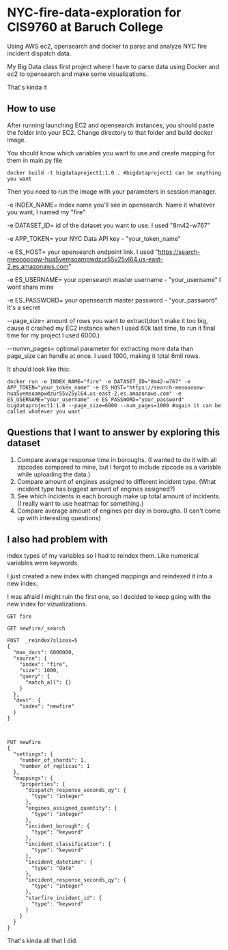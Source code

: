 # NYC-fire-data-exploration for CIS9760 at Baruch College
Using AWS ec2, opensearch and docker to parse and analyze NYC fire incident dispatch data.

My Big Data class first project where I have to parse data using Docker and ec2 to opensearch and make some visualizations.

That's kinda it

## How to use
After running launching EC2 and opensearch instances, you should paste the folder into your EC2.
Change directory to that folder and build docker image.

You should know which variables you want to use and create mapping for them in main.py file
```
docker build -t bigdataproject1:1.0 . #bigdataproject1 can be anything you want
```
Then you need to run the image with your parameters in session manager.

-e INDEX_NAME= index name you'll see in opensearch. Name it whatever you want, I named my "fire"

-e DATASET_ID= id of the dataset you want to use. I used "8m42-w767"

-e APP_TOKEN= your NYC Data API key - "your_token_name"

-e ES_HOST= your opensearch endpoint link. I used "https://search-meoooooow-hua5yemsoampwdzur55v25yl64.us-east-2.es.amazonaws.com" 

-e ES_USERNAME= your opensearch master username - "your_username" I wont share mine

-e ES_PASSWORD= your opensearch master password - "your_password" It's a secret

--page_size= amount of rows you want to extract(don't make it too big, cause it crashed my EC2 instance when I used 60k last time, to run it final time for my project I used 6000.)

--numm_pages= optional parameter for extracting more data than page_size can handle at once. I used 1000, making it total 6mil rows.


It should look like this:
```
docker run -e INDEX_NAME="fire" -e DATASET_ID="8m42-w767" -e APP_TOKEN="your_token_name" -e ES_HOST="https://search-meoooooow-hua5yemsoampwdzur55v25yl64.us-east-2.es.amazonaws.com" -e ES_USERNAME="your_username" -e ES_PASSWORD="your_password" bigdataproject1:1.0 --page_size=6000 --num_pages=1000 #again it can be called whatever you want
```

## Questions that I want to answer by exploring this dataset

1. Compare average response time in boroughs. (I wanted to do it with all zipcodes compared to mine, but I forgot to include zipcode as a variable while uploading the data.)
2. Compare amount of engines assigned to different incident type. (What incident type has biggest amount of engines assigned?)
3. See which incidents in each borough make up total amount of incidents. (I really want to use heatmap for something.)
4. Compare average amount of engines per day in boroughs. (I can't come up with interesting questions)


## I also had problem with

index types of my variables so I had to reindex them. Like numerical variables were keywords.

I just created a new index with changed mappings and reindexed it into a new index. 

I was afraid I might ruin the first one, so I decided to keep going with the new index for vizualizations.
```
GET fire

GET newfire/_search

POST  _reindex?slices=5
{
  "max_docs": 6000000,
  "source": {
    "index": "fire",
    "size": 1000,
    "query": {
      "match_all": {}
    }
  },
  "dest": {
    "index": "newfire"
  }
}



PUT newfire
{
  "settings": {
    "number_of_shards": 1,
    "number_of_replicas": 1
  }, 
  "mappings": {
    "properties": {
      "dispatch_response_seconds_qy": {
        "type": "integer"
      },
      "engines_assigned_quantity": {
        "type": "integer"
      },
      "incident_borough": {
        "type": "keyword"
      },
      "incident_classification": {
        "type": "keyword"
      },
      "incident_datetime": {
        "type": "date"
      },
      "incident_response_seconds_qy": {
        "type": "integer"
      },
      "starfire_incident_id": {
        "type": "keyword"
      }
    }
  }
}
```
That's kinda all that I did.
